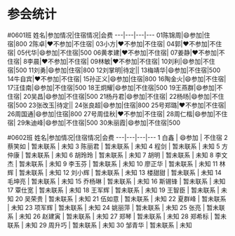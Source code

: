 # 参会统计
#0601班
姓名|参加情况|住宿情况|会费
---|---|---|---
01陈锦周|:smile:参加|住宿|800
2陈卓|:heart:不参加|不住宿|
03小方|:heart:不参加|不住宿|
04郭|:heart:不参加|不住宿|
05代华|:smile:参加|不住宿|500
06黄孝建|:heart:不参加|不住宿|
07姜静|:heart:不参加|不住宿|
8李晨|:heart:不参加|不住宿|
09林敏|:heart:不参加|不住宿|
10刘利|:smile:参加|不住宿|500
11刘勇|:smile:参加|住宿|800
12刘掌明|待定||
13梅靖华|:smile:参加|不住宿|500
14牛自宾|:heart:不参加|不住宿|
15孙正义|:smile:参加|住宿|800
16陶金火|:smile:参加|不住宿|
17汪佳南|:smile:参加|不住宿|500
18王炯耀|:smile:参加|不住宿|500
19王燕群|:smile:参加|不住宿|
20吴昌|:smile:参加|不住宿|500
21杨丹君|:smile:参加|不住宿|
22杨旸|:smile:参加|不住宿|500
23张改玉|待定||
24张良超|:smile:参加|住宿|800
25号郑璐|:heart:不参加|不住宿|
26周国通|:smile:参加|住宿|800
27号周佳秋|:heart:不参加|不住宿|
28周仁楷|:smile:参加|不住宿|
29朱迪峰|:smile:参加|不住宿|500
30朱丽霞|:smile:参加|不住宿|500

#0602班
姓名|参加情况|住宿情况|会费
---|---|---|---
1	白鑫	|	:smile:参加	|	不住宿
2	蔡笑如	|	暂未联系	|	未知
3	陈丽君	|	暂未联系	|	未知
4	程剑	|	暂未联系	|	未知
5	方仲康	|	暂未联系	|	未知
6	胡玲玲	|	暂未联系	|	未知
7	胡明	|	暂未联系	|	未知
8	李文杰	|	暂未联系	|	未知
9	李玉芬	|	暂未联系	|	未知
10	廖正华	|	暂未联系	|	未知
11	林辉	|	暂未联系	|	未知
12	刘小辉	|	暂未联系	|	未知
13	楼甜甜	|	暂未联系	|	未知
14	毛坤亮	|	暂未联系	|	未知
15	乔杨琳	|	暂未联系	|	未知
16	斯锡锋	|	暂未联系	|	未知
17	覃仕宽	|	暂未联系	|	未知
18	王军辉	|	暂未联系	|	未知
19	王智臣	|	暂未联系	|	未知
20	吴荣贵	|	暂未联系	|	未知
21	伍如意	|	暂未联系	|	未知
22	夏群峰	|	暂未联系	|	未知
23	项军辉	|	暂未联系	|	未知
24	姚丽萍	|	暂未联系	|	未知
25	张亮	|	暂未联系	|	未知
26	赵建寅	|	暂未联系	|	未知
27	郑琴	|	暂未联系	|	未知
28	郑希标	|	暂未联系	|	未知
29	周升巧	|	暂未联系	|	未知
30	邹青华	|	暂未联系	|	未知


